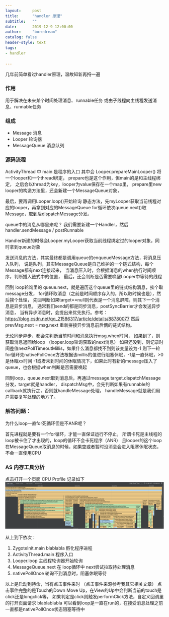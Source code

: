 ```yaml
---
layout:     post
title:      "handler 原理"
subtitle:   ""
date:       2019-12-9 12:00:00
author:     "boredream"
catalog: false
header-style: text
tags:
- handler

---
```


几年前简单看过handler原理，温故知新再捋一遍

### 作用
用于解决在未来某个时间处理消息、runnable任务
或由子线程向主线程发送消息、runnable任务

### 组成
* Message 消息
* Looper 轮询器
* MessageQueue 消息队列

### 源码流程
ActivityThread 中 main 是程序的入口
其中会 Looper.prepareMainLooper() 将一个looper和一个thread绑定，
prepare也是这个作用，但main的是和主线程绑定，
之后会以thread为key，looper为value保存在一个map里，
prepare里new looper的构造方法里，还会新建一个MessageQueue对象，

最后，要再调用Looper.loop()开始轮询
静态方法，先myLooper获取当前线程对应的looper，再拿到对应的MessageQueue
for循环依次queue.next()取Message，取到后dispatchMessage分发。

queue中的消息从哪里来呢？
我们需要新建一个Handler，然后 handler.sendMessage / postRunnable 

Handler新建的时候会Looper.myLooper获取当前线程绑定过的looper对象，同时拿到queue对象

发送消息的方法，其实最终都是调用queue的enqueueMessage方法，将消息压入队列，
说是队列，其实MessageQueue是自己维护的一个链式结构，每个Message都有next连接起来，
当消息压入时，会根据消息的when执行时间顺序，判断插入链式中的位置，
最后，还会判断是否需要唤醒Looper中等待的线程

回到 loop轮询里的 queue.next，就是遍历这个queue里的链式结构消息，挨个取message分发，
for循环取消息（之前是时间顺序存入的，所以取时候也是），然后挨个处理，
先回判断如果target==null则代表是一个消息屏障，则其下一个消息是异步消息，
通常我们send的都是同步消息，postSyncBarrier才会发送异步消息，
当有异步消息时，会提出来优先执行。参考：https://blog.csdn.net/qq_21586317/article/details/88780077
然后prevMsg.next = msg.next 重新拼接异步消息前后俩的链式结构。

无论同步异步，都会先判断当前时间和消息执行msg.when时间，
如果到了，则获取消息返回给loop （looper.loop轮询获取的next消息）
如果还没到，则记录时间差值nextPollTimeoutMillis，如果什么消息都找不到则该变量设为-1
则下一轮for循环先nativePollOnce方法根据该millis的值进行阻塞休眠，-1是一直休眠，>0是休眠xx时间
-1或者未到时间的休眠情况下，如果此时有新的message压入了queue，也会根据when判断是否需要唤起

回到loop，queue.next取到消息后，再通过message.target.dispatchMessage分发，target就是handler，
dispatchMsg中，会先判断如果有runnable的callback就执行之，否则就handleMessage处理，
handleMessage就是我们用户需要复写处理的地方了。



### 解答问题：
为什么loop一直for死循环但是不ANR呢？

首先进程就是要有一个for循环，才能一直保证运行不停止，
所谓卡死是主线程的loop被卡住了才出现的，loop的循环不会卡死程序（ANR）
且looper的这个loop在MessageQueue取消息的时候，如果空或者暂时没消息会进入阻塞休眠状态，不会一直使用CPU


### AS 内存工具分析
点击打开一个页面 CPU Profile 记录如下
![handler1](https://github.com/boredream/boredream.github.io/blob/master/img/in-post/handler1.png?raw=true)

从上到下依次：
1. ZygoteInit.main blablabla 孵化程序进程
2. ActivityThread.main 程序入口
3. Looper.loop 主线程轮询器开始轮询
4. MessageQueue.next 在 loop循环中 next尝试拉取待处理消息
5. nativePollOnce 轮询不到消息时，阻塞休眠等待

以上是启动到待命，当有点击事件来时
（点击事件来源参考我其它相关文章）
点击事件完整的是Touch的Down Move Up，在View的Up中会判断当前的touch是click还是longclick等，
如果判定是click则触发performClick方法，自定义回调里的打开页面请求 blablablabla
可以看到loop是一直在run的，在接受消息处理之前一直都是nativePollOnce状态阻塞等待中

